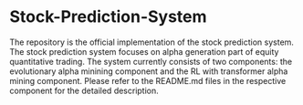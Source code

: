 # Stock-Prediction-System

The repository is the official implementation of the stock prediction system. The stock prediction system focuses on alpha generation part of equity quantitative trading. The system currently consists of two components: the evolutionary alpha minining component and the RL with transformer alpha mining component. Please refer to the README.md files in the respective component for the detailed description.
